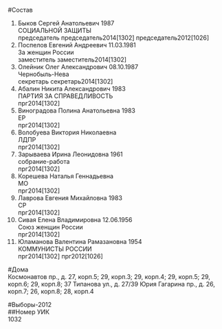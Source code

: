 #Состав  
1. Быков Сергей Анатольевич 1987  
    СОЦИАЛЬНОЙ ЗАЩИТЫ  
    председатель председатель2014[1302] председатель2012[1026]  
2. Поспелов Евгений Андреевич 11.03.1981  
    За женщин России  
    заместитель заместитель2014[1302]  
3. Олейник Олег Александрович 08.10.1987  
    Чернобыль-Нева  
    секретарь секретарь2014[1302]  
4. Абалин Никита Александрович 1983  
    ПАРТИЯ ЗА СПРАВЕДЛИВОСТЬ  
    прг2014[1302]  
5. Виноградова Полина Анатольевна 1983  
    ЕР  
    прг2014[1302]  
6. Волобуева Виктория Николаевна  
    ЛДПР  
    прг2014[1302]  
7. Зарываева Ирина Леонидовна 1961  
    собрание-работа  
    прг2014[1302]  
8. Корешева Наталья Геннадьевна  
    МО  
    прг2014[1302]  
9. Лаврова Евгения Михайловна 1983  
    СР  
    прг2014[1302]  
10. Сивая Елена Владимировна 12.06.1956  
    Союз женщин России  
    прг2014[1302]  
11. Юламанова Валентина Рамазановна 1954  
    КОММУНИСТЫ РОССИИ  
    прг2014[1302] прг2012[1026]  
  
#Дома  
Космонавтов пр., д. 27, корп.5; 29, корп.З; 29, корп.4; 29, корп.5; 29, корп.6; 29, корп.8; 37 Типанова ул., д. 27/39 Юрия Гагарина пр., д. 26, корп.7; 26, корп.8; 28, корп.4  
  
#Выборы-2012  
##Номер УИК  
1032  
